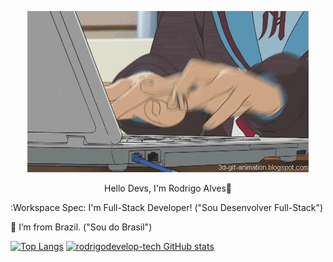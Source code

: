 <p align="center"><img src="https://github.com/rodrigodevelop-tech/rodrigodevelop-tech/blob/main/1869.gif" ></p>

<p align="center">Hello Devs, I'm Rodrigo Alves👋</p>

:Workspace Spec: I'm Full-Stack Developer! ("Sou Desenvolver Full-Stack")

:house_with_garden: I’m from Brazil. ("Sou do Brasil")

[![Top Langs](https://github-readme-stats.vercel.app/api/top-langs/?username=rodrigodevelop-tech&layout=compact)](https://github.com/rodrigodevelop-tech/github-readme-stats)
[![rodrigodevelop-tech GitHub stats](https://github-readme-stats.vercel.app/api?username=rodrigodevelop-tech)](https://github.com/rodrigodevelop-tech/github-readme-stats)



